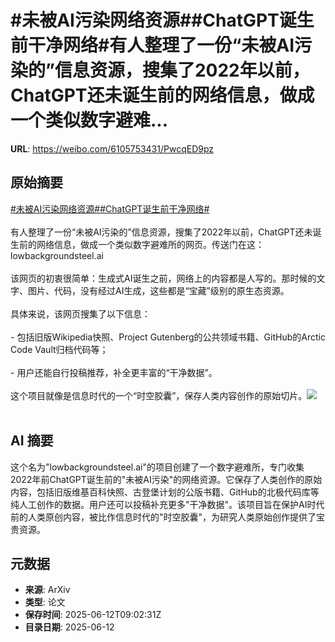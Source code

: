 # #未被AI污染网络资源##ChatGPT诞生前干净网络#有人整理了一份“未被AI污染的”信息资源，搜集了2022年以前，ChatGPT还未诞生前的网络信息，做成一个类似数字避难...

**URL**: https://weibo.com/6105753431/PwcqED9pz

## 原始摘要

<a href="https://m.weibo.cn/search?containerid=231522type%3D1%26t%3D10%26q%3D%23%E6%9C%AA%E8%A2%ABAI%E6%B1%A1%E6%9F%93%E7%BD%91%E7%BB%9C%E8%B5%84%E6%BA%90%23&amp;extparam=%23%E6%9C%AA%E8%A2%ABAI%E6%B1%A1%E6%9F%93%E7%BD%91%E7%BB%9C%E8%B5%84%E6%BA%90%23" data-hide=""><span class="surl-text">#未被AI污染网络资源#</span></a><a href="https://m.weibo.cn/search?containerid=231522type%3D1%26t%3D10%26q%3D%23ChatGPT%E8%AF%9E%E7%94%9F%E5%89%8D%E5%B9%B2%E5%87%80%E7%BD%91%E7%BB%9C%23&amp;extparam=%23ChatGPT%E8%AF%9E%E7%94%9F%E5%89%8D%E5%B9%B2%E5%87%80%E7%BD%91%E7%BB%9C%23" data-hide=""><span class="surl-text">#ChatGPT诞生前干净网络#</span></a><br><br>有人整理了一份“未被AI污染的”信息资源，搜集了2022年以前，ChatGPT还未诞生前的网络信息，做成一个类似数字避难所的网页。传送门在这：lowbackgroundsteel.ai<br><br>该网页的初衷很简单：生成式AI诞生之前，网络上的内容都是人写的。那时候的文字、图片、代码，没有经过AI生成，这些都是“宝藏”级别的原生态资源。<br><br>具体来说，该网页搜集了以下信息：<br><br>- 包括旧版Wikipedia快照、Project Gutenberg的公共领域书籍、GitHub的Arctic Code Vault归档代码等；<br>    <br>- 用户还能自行投稿推荐，补全更丰富的“干净数据”。<br>    <br>这个项目就像是信息时代的一个“时空胶囊”，保存人类内容创作的原始切片。<img style="" src="https://tvax3.sinaimg.cn/large/006Fd7o3gy1i2clszwri8j31vy18whdv.jpg" referrerpolicy="no-referrer"><br><br>

## AI 摘要

这个名为"lowbackgroundsteel.ai"的项目创建了一个数字避难所，专门收集2022年前ChatGPT诞生前的"未被AI污染"的网络资源。它保存了人类创作的原始内容，包括旧版维基百科快照、古登堡计划的公版书籍、GitHub的北极代码库等纯人工创作的数据。用户还可以投稿补充更多"干净数据"。该项目旨在保护AI时代前的人类原创内容，被比作信息时代的"时空胶囊"，为研究人类原始创作提供了宝贵资源。

## 元数据

- **来源**: ArXiv
- **类型**: 论文
- **保存时间**: 2025-06-12T09:02:31Z
- **目录日期**: 2025-06-12
